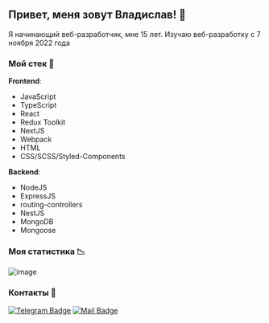 ## Привет, меня зовут Владислав! 👋

Я начинающий веб-разработчик, мне 15 лет. Изучаю веб-разработку с 7 ноября 2022 года

### Мой стек 🧰

**Frontend**:
- JavaScript
- TypeScript
- React
- Redux Toolkit
- NextJS
- Webpack
- HTML
- CSS/SCSS/Styled-Components

**Backend**:
- NodeJS
- ExpressJS
- routing-controllers
- NestJS
- MongoDB
- Mongoose

### Моя статистика 📉

![image](https://www.codewars.com/users/qann1st/badges/large)

### Контакты 📱

[![Telegram Badge](https://img.shields.io/badge/Telegram-0077B5?style=for-the-badge&logo=Telegram&logoColor=white)](https://t.me/qann1st)
[![Mail Badge](https://img.shields.io/badge/-Gmail-%23333?style=for-the-badge&logo=gmail&logoColor=white)](mailto:bllxy67@gmail.com)

